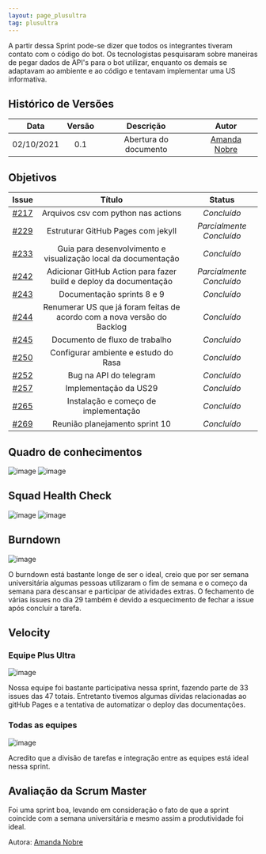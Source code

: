 ```yaml
---
layout: page_plusultra
tag: plusultra
---
```


A partir dessa Sprint pode-se dizer que todos os integrantes tiveram contato com o código do bot. Os tecnologistas pesquisaram sobre maneiras de pegar dados de API's para o bot utilizar, enquanto os demais se adaptavam ao ambiente e ao código e tentavam implementar uma US informativa.

## Histórico de Versões

| Data       | Versão | Descrição                      | Autor             |
| :--------: | :----: | :----------:                   | :---------------: |
| 02/10/2021 |  0.1   | Abertura do documento | [Amanda Nobre](https://github.com/AmandaNbr)|

## Objetivos

|  Issue  |                   Título                  |              Status             | 
|:-------:|:-----------------------------------------:|:-------------------------------:|
| [#217](https://github.com/fga-eps-mds/2021-1-Bot/issues/217) | Arquivos csv com python nas actions | _Concluído_  |
| [#229](https://github.com/fga-eps-mds/2021-1-Bot/issues/229) | Estruturar GitHub Pages com jekyll | _Parcialmente Concluído_ |
| [#233](https://github.com/fga-eps-mds/2021-1-Bot/issues/233) | Guia para desenvolvimento e visualização local da documentação | _Concluído_ |
| [#242](https://github.com/fga-eps-mds/2021-1-Bot/issues/242) | Adicionar GitHub Action para fazer build e deploy da documentação | _Parcialmente Concluído_  |
| [#243](https://github.com/fga-eps-mds/2021-1-Bot/issues/243) | Documentação sprints 8 e 9 | _Concluído_ |
| [#244](https://github.com/fga-eps-mds/2021-1-Bot/issues/244) | Renumerar US que já foram feitas de acordo com a nova versão do Backlog | _Concluído_ |
| [#245](https://github.com/fga-eps-mds/2021-1-Bot/issues/245) | Documento de fluxo de trabalho | _Concluído_ |
| [#250](https://github.com/fga-eps-mds/2021-1-Bot/issues/250) | Configurar ambiente e estudo do Rasa | _Concluído_ |
| [#252](https://github.com/fga-eps-mds/2021-1-Bot/issues/252) | Bug na API do telegram | _Concluído_ |
| [#257](https://github.com/fga-eps-mds/2021-1-Bot/issues/257) | Implementação da US29 | _Concluído_ |
| [#265](https://github.com/fga-eps-mds/2021-1-Bot/issues/265) | Instalação e começo de implementação | _Concluído_ |
| [#269](https://github.com/fga-eps-mds/2021-1-Bot/issues/269) | Reunião planejamento sprint 10 | _Concluído_ |

## Quadro de conhecimentos

![image](https://user-images.githubusercontent.com/44625056/135730746-26b39739-d049-4515-831a-624eea86c8ea.png)
![image](https://user-images.githubusercontent.com/44625056/133852493-a062d35b-9892-4e88-a3c1-142637f31057.png)

## Squad Health Check

![image](https://user-images.githubusercontent.com/44625056/135730755-825369e1-9e1c-4880-b1f6-6c0e76565049.png)
![image](https://user-images.githubusercontent.com/44625056/133852652-dc0871bb-ebc4-46d5-a851-0f81853e5c25.png)

## Burndown

![image](https://user-images.githubusercontent.com/44625056/135730842-6cb8aa09-29d6-45af-835e-0ae38a1e0aea.png)

O burndown está bastante longe de ser o ideal, creio que por ser semana universitária algumas pessoas utilizaram o fim de semana e o começo da semana para descansar e participar de atividades extras. O fechamento de várias issues no dia 29 também é devido a esquecimento de fechar a issue após concluir a tarefa.

## Velocity 

### Equipe Plus Ultra

![image](https://user-images.githubusercontent.com/44625056/135730862-800880ab-985d-4032-8fce-1de419c8f7bc.png)

Nossa equipe foi bastante participativa nessa sprint, fazendo parte de 33 issues das 47 totais. Entretanto tivemos algumas dívidas relacionadas ao gitHub Pages e a tentativa de automatizar o deploy das documentações.

### Todas as equipes

![image](https://user-images.githubusercontent.com/44625056/135730882-09bbfc42-59b2-4e61-8867-49d6fbc89e05.png)

Acredito que a divisão de tarefas e integração entre as equipes está ideal nessa sprint.

## Avaliação da Scrum Master

Foi uma sprint boa, levando em consideração o fato de que a sprint coincide com a semana universitária e mesmo assim a produtividade foi ideal.

Autora: [Amanda Nobre](https://github.com/AmandaNbr)